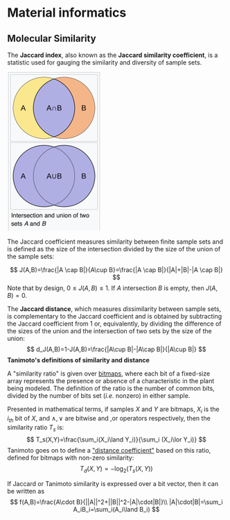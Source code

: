 # Material informatics

## Molecular Similarity

The **Jaccard index**, also known as the **Jaccard similarity coefficient**, is a statistic used for gauging the similarity and diversity of sample sets.

<img src="assets/image-20240911132638692.png" alt="image-20240911132638692" style="zoom: 50%;"/>

The Jaccard coefficient measures similarity between finite sample sets and is defined as the size of the intersection divided by the size of the union of the sample sets:


$$
J(A,B)=\frac{|A \cap B|}{A\cup B}=\frac{|A \cap B|}{|A|+|B|-|A \cap B|}
$$
Note that by design, $0\le J(A,B)\le 1$. If *A* intersection *B* is empty, then $J(A,B)=0$. 

The **Jaccard distance**, which measures *dis*similarity between sample sets, is complementary to the Jaccard coefficient and is obtained by subtracting the Jaccard coefficient from 1 or, equivalently, by dividing the difference of the sizes of the union and the intersection of two sets by the size of the union:
$$
d_J(A,B)=1-J(A,B)=\frac{|A\cup B|-|A\cap B|}{|A\cup B|}
$$
**Tanimoto's definitions of similarity and distance**

A "similarity ratio" is given over <u>bitmaps</u>, where each bit of a fixed-size array represents the presence or absence of a characteristic in the plant being modeled. The definition of the ratio is the number of common bits, divided by the number of bits set (*i.e.* nonzero) in either sample.

Presented in mathematical terms, if samples $X$ and $Y$ are bitmaps, $X_i$ is the $i_{th}$ bit of $X$, and $\land ,\lor$ are bitwise and ,or operators respectively, then the similarity ratio $T_s$ is:
$$
T_s(X,Y)=\frac{\sum_i(X_i\land Y_i)}{\sum_i (X_i\lor Y_i)}
$$
Tanimoto goes on to define a <u>"distance coefficient"</u> based on this ratio, defined for bitmaps with non-zero similarity:
$$
T_d(X,Y)=-\log_2(T_s(X,Y))
$$


If Jaccard or Tanimoto similarity is expressed over a bit vector, then it can be written as
$$
f(A,B)=\frac{A\cdot B}{||A||^2+||B||^2-|A|\cdot|B|}\\
|A|\cdot|B|=\sum_i A_iB_i=\sum_i(A_i\land B_i)
$$

